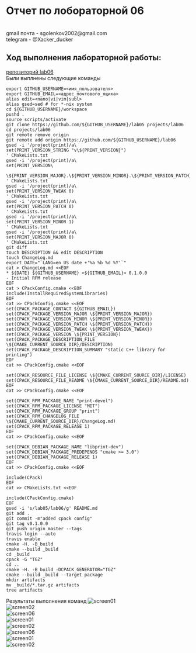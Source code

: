 <h1>Отчет по лобораторной 06</h1>
</br>gmail почта - sgolenkov2002@gmail.com </br>
telegram - @Xacker_ducker

<h2>Ход выполнения лабораторной работы:</h2>

[репозиторий lab06](https://github.com/Alex1505Gold/lab06)</br>
Были выплнены следующие команды
```shell
export GITHUB_USERNAME=<имя_пользователя>
export GITHUB_EMAIL=<адрес_почтового_ящика>
alias edit=<nano|vi|vim|subl>
alias gsed=sed # for *-nix system
cd ${GITHUB_USERNAME}/workspace
pushd .
source scripts/activate
git clone https://github.com/${GITHUB_USERNAME}/lab05 projects/lab06
cd projects/lab06
git remote remove origin
git remote add origin https://github.com/${GITHUB_USERNAME}/lab06
gsed -i '/project(print)/a\
set(PRINT_VERSION_STRING "v\${PRINT_VERSION}")
' CMakeLists.txt
gsed -i '/project(print)/a\
set(PRINT_VERSION\
  \${PRINT_VERSION_MAJOR}.\${PRINT_VERSION_MINOR}.\${PRINT_VERSION_PATCH}.\${PRINT_VERSION_TWEAK})
' CMakeLists.txt
gsed -i '/project(print)/a\
set(PRINT_VERSION_TWEAK 0)
' CMakeLists.txt
gsed -i '/project(print)/a\
set(PRINT_VERSION_PATCH 0)
' CMakeLists.txt
gsed -i '/project(print)/a\
set(PRINT_VERSION_MINOR 1)
' CMakeLists.txt
gsed -i '/project(print)/a\
set(PRINT_VERSION_MAJOR 0)
' CMakeLists.txt
git diff
touch DESCRIPTION && edit DESCRIPTION
touch ChangeLog.md
export DATE="`LANG=en_US date +'%a %b %d %Y'`"
cat > ChangeLog.md <<EOF
* ${DATE} ${GITHUB_USERNAME} <${GITHUB_EMAIL}> 0.1.0.0
- Initial RPM release
EOF
cat > CPackConfig.cmake <<EOF
include(InstallRequiredSystemLibraries)
EOF
cat >> CPackConfig.cmake <<EOF
set(CPACK_PACKAGE_CONTACT ${GITHUB_EMAIL})
set(CPACK_PACKAGE_VERSION_MAJOR \${PRINT_VERSION_MAJOR})
set(CPACK_PACKAGE_VERSION_MINOR \${PRINT_VERSION_MINOR})
set(CPACK_PACKAGE_VERSION_PATCH \${PRINT_VERSION_PATCH})
set(CPACK_PACKAGE_VERSION_TWEAK \${PRINT_VERSION_TWEAK})
set(CPACK_PACKAGE_VERSION \${PRINT_VERSION})
set(CPACK_PACKAGE_DESCRIPTION_FILE \${CMAKE_CURRENT_SOURCE_DIR}/DESCRIPTION)
set(CPACK_PACKAGE_DESCRIPTION_SUMMARY "static C++ library for printing")
EOF
cat >> CPackConfig.cmake <<EOF

set(CPACK_RESOURCE_FILE_LICENSE \${CMAKE_CURRENT_SOURCE_DIR}/LICENSE)
set(CPACK_RESOURCE_FILE_README \${CMAKE_CURRENT_SOURCE_DIR}/README.md)
EOF
cat >> CPackConfig.cmake <<EOF

set(CPACK_RPM_PACKAGE_NAME "print-devel")
set(CPACK_RPM_PACKAGE_LICENSE "MIT")
set(CPACK_RPM_PACKAGE_GROUP "print")
set(CPACK_RPM_CHANGELOG_FILE \${CMAKE_CURRENT_SOURCE_DIR}/ChangeLog.md)
set(CPACK_RPM_PACKAGE_RELEASE 1)
EOF
cat >> CPackConfig.cmake <<EOF

set(CPACK_DEBIAN_PACKAGE_NAME "libprint-dev")
set(CPACK_DEBIAN_PACKAGE_PREDEPENDS "cmake >= 3.0")
set(CPACK_DEBIAN_PACKAGE_RELEASE 1)
EOF
cat >> CPackConfig.cmake <<EOF

include(CPack)
EOF
cat >> CMakeLists.txt <<EOF

include(CPackConfig.cmake)
EOF
gsed -i 's/lab05/lab06/g' README.md
git add .
git commit -m"added cpack config"
git tag v0.1.0.0
git push origin master --tags
travis login --auto
travis enable
cmake -H. -B_build
cmake --build _build
cd _build
cpack -G "TGZ"
cd ..
cmake -H. -B_build -DCPACK_GENERATOR="TGZ"
cmake --build _build --target package
mkdir artifacts
mv _build/*.tar.gz artifacts
tree artifacts
```
Результаты выполнения команд
![screen01](./screens/screen01.png)</br>
![screen02](./screens/screen02.png)</br>
![screen06](./screens/screen03.png)</br>
![screen01](./screens/screen04.png)</br>
![screen02](./screens/screen05.png)</br>
![screen06](./screens/screen06.png)</br>
![screen01](./screens/screen07.png)</br>
![screen02](./screens/screen08.png)</br>
